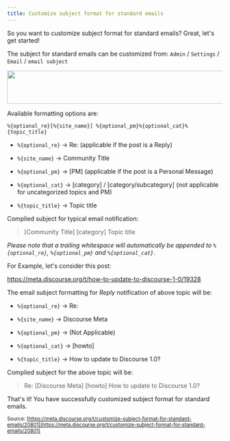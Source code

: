 ```yaml
---
title: Customize subject format for standard emails
---
```


So you want to customize subject format for standard emails? Great, let's get started!

The subject for standard emails can be customized from: `Admin` / `Settings` / `Email` / `email subject`

<img src="//discourse-meta.s3-us-west-1.amazonaws.com/original/3X/4/d/4d6ff202f5422d3720b909b23aea6dc2b2cadd03.png" width="598" height="77"> 

Available formatting options are:

`%{optional_re}[%{site_name}] %{optional_pm}%{optional_cat}%{topic_title}`

* `%{optional_re}` &rarr; Re: (applicable if the post is a Reply)

* `%{site_name}` &rarr; Community Title

* `%{optional_pm}` &rarr; [PM] (applicable if the post is a Personal Message)

* `%{optional_cat}` &rarr; [category] / [category/subcategory] {not applicable for uncategorized topics and PM)

* `%{topic_title}` &rarr; Topic title

Complied subject for typical email notification: 

> [Community Title] [category] Topic title

*Please note that a trailing whitespace will automatically be appended to `%{optional_re}`, `%{optional_pm}` and `%{optional_cat}`*.

For Example, let's consider this post:

https://meta.discourse.org/t/how-to-update-to-discourse-1-0/19328

The email subject formatting for *Reply* notification of above topic will be:

* `%{optional_re}` &rarr; Re:

* `%{site_name}` &rarr; Discourse Meta

* `%{optional_pm}` &rarr; (Not Applicable)

* `%{optional_cat}` &rarr; [howto]

* `%{topic_title}` &rarr; How to update to Discourse 1.0?

Complied subject for the above topic will be: 

> Re: [Discourse Meta] [howto] How to update to Discourse 1.0?

That's it! You have successfully customized subject format for standard emails.

<small class="documentation-source">Source: [https://meta.discourse.org/t/customize-subject-format-for-standard-emails/20801](https://meta.discourse.org/t/customize-subject-format-for-standard-emails/20801)</small>
